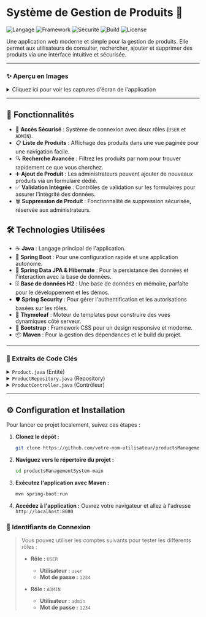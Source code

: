 
#  Système de Gestion de Produits 📂

![Langage](https://img.shields.io/badge/Langage-Java-orange.svg)
![Framework](https://img.shields.io/badge/Framework-Spring%20Boot-green.svg)
![Sécurité](https://img.shields.io/badge/Sécurité-Spring%20Security-blue.svg)
![Build](https://img.shields.io/badge/Build-Maven-C71A36.svg)
![License](https://img.shields.io/badge/License-MIT-yellow.svg)

Une application web moderne et simple pour la gestion de produits. Elle permet aux utilisateurs de consulter, rechercher, ajouter et supprimer des produits via une interface intuitive et sécurisée.

---

### ✨ Aperçu en Images

<details>
<summary>Cliquez ici pour voir les captures d'écran de l'application</summary>

**Page de Connexion**
*L'accès à l'application est protégé par Spring Security.*
![Page de Connexion](login.png)

**Liste des Produits**
*Vue paginée et consultable par tous les utilisateurs connectés.*
![Liste des Produits](product-list.png)

**Actions Administrateur**
*Le rôle "ADMIN" peut voir et utiliser le bouton de suppression.*
![Liste des Produits avec suppression](product-list-with-delete.png)

**Formulaire d'Ajout**
*Formulaire simple pour créer un nouveau produit (accès admin).*
![Formulaire d'Ajout de Produit](new-product-form.png)

**Validation des Données**
*La validation côté serveur empêche la soumission de données incorrectes.*
![Formulaire d'Ajout de Produit avec Validation](new-product-form-validation.png)

</details>

---

## 🚀 Fonctionnalités

*   🔐 **Accès Sécurisé** : Système de connexion avec deux rôles (`USER` et `ADMIN`).
*   📋 **Liste de Produits** : Affichage des produits dans une vue paginée pour une navigation facile.
*   🔍 **Recherche Avancée** : Filtrez les produits par nom pour trouver rapidement ce que vous cherchez.
*   ➕ **Ajout de Produit** : Les administrateurs peuvent ajouter de nouveaux produits via un formulaire dédié.
*   ✅ **Validation Intégrée** : Contrôles de validation sur les formulaires pour assurer l'intégrité des données.
*   🗑️ **Suppression de Produit** : Fonctionnalité de suppression sécurisée, réservée aux administrateurs.

## 🛠️ Technologies Utilisées

*   ☕ **Java** : Langage principal de l'application.
*   🍃 **Spring Boot** : Pour une configuration rapide et une application autonome.
*   💾 **Spring Data JPA & Hibernate** : Pour la persistance des données et l'interaction avec la base de données.
*   🗄️ **Base de données H2** : Une base de données en mémoire, parfaite pour le développement et les démos.
*   🛡️ **Spring Security** : Pour gérer l'authentification et les autorisations basées sur les rôles.
*   🌿 **Thymeleaf** : Moteur de templates pour construire des vues dynamiques côté serveur.
*   💅 **Bootstrap** : Framework CSS pour un design responsive et moderne.
*   📦 **Maven** : Pour la gestion des dépendances et le build du projet.

---

### 🔌 Extraits de Code Clés

<details>
<summary><code>Product.java</code> (Entité)</summary>

```java
package com.example.demo.entities;

import jakarta.persistence.Entity;
import jakarta.persistence.GeneratedValue;
import jakarta.persistence.GenerationType;
import jakarta.persistence.Id;
import jakarta.validation.constraints.Min;
import jakarta.validation.constraints.NotEmpty;
import jakarta.validation.constraints.Size;
import lombok.AllArgsConstructor;
import lombok.Builder;
import lombok.Data;
import lombok.NoArgsConstructor;

@Entity
@Data @NoArgsConstructor @AllArgsConstructor @Builder
public class Product {
    @Id @GeneratedValue(strategy = GenerationType.IDENTITY)
    private Long id;
    @NotEmpty
    @Size(min = 2,max = 50)
    private String name;
    @Min(100)
    private double price;
    private int quantity;
}
```
</details>

<details>
<summary><code>ProductRepository.java</code> (Repository)</summary>

```java
package com.example.demo.repositories;

import com.example.demo.entities.Product;
import org.springframework.data.domain.Page;
import org.springframework.data.domain.Pageable;
import org.springframework.data.jpa.repository.JpaRepository;

public interface ProductRepository extends JpaRepository<Product,Long> {
    Page<Product> findByNameContains(String keyword, Pageable pageable);
}
```
</details>

<details>
<summary><code>ProductController.java</code> (Contrôleur)</summary>

```java
package com.example.demo.web;

import com.example.demo.entities.Product;
import com.example.demo.repositories.ProductRepository;
import jakarta.validation.Valid;
import lombok.AllArgsConstructor;
import org.springframework.data.domain.Page;
import org.springframework.data.domain.PageRequest;
import org.springframework.security.access.prepost.PreAuthorize;
import org.springframework.stereotype.Controller;
import org.springframework.ui.Model;
import org.springframework.validation.BindingResult;
import org.springframework.web.bind.annotation.GetMapping;
import org.springframework.web.bind.annotation.PostMapping;
import org.springframework.web.bind.annotation.RequestParam;

@Controller
@AllArgsConstructor
public class ProductController {
    private ProductRepository productRepository;

    @GetMapping("/")
    public String home(){
        return "redirect:/user/index";
    }
    @GetMapping("/user/index")
    public String index(Model model,
                        @RequestParam(name = "page",defaultValue = "0") int page,
                        @RequestParam(name = "size",defaultValue = "5") int size,
                        @RequestParam(name = "keyword",defaultValue = "") String kw
    ){
        Page<Product> pageProducts = productRepository.findByNameContains(kw, PageRequest.of(page,size));
        model.addAttribute("listProducts",pageProducts.getContent());
        model.addAttribute("pages",new int[pageProducts.getTotalPages()]);
        model.addAttribute("currentPage",page);
        model.addAttribute("keyword",kw);
        return "products";
    }
    @GetMapping("/admin/deleteProduct")
    @PreAuthorize("hasRole('ROLE_ADMIN')")
    public String deleteProduct(@RequestParam(name = "id") Long id,
                                @RequestParam(name = "keyword",defaultValue = "") String keyword,
                                @RequestParam(name = "page",defaultValue = "0") int page
                                ){
        productRepository.deleteById(id);
        return "redirect:/user/index?page="+page+"&keyword="+keyword;
    }
    @GetMapping("/admin/newProduct")
    @PreAuthorize("hasRole('ROLE_ADMIN')")
    public String newProduct(Model model){
        model.addAttribute("product",new Product());
        return "new-product";
    }
    @PostMapping("/admin/saveProduct")
    @PreAuthorize("hasRole('ROLE_ADMIN')")
    public String saveProduct(@Valid Product product, BindingResult bindingResult){
        if(bindingResult.hasErrors()){
            return "new-product";
        }
        productRepository.save(product);
        return "redirect:/user/index";
    }
}
```
</details>

---

## ⚙️ Configuration et Installation

Pour lancer ce projet localement, suivez ces étapes :

1.  **Clonez le dépôt :**
    ```bash
    git clone https://github.com/votre-nom-utilisateur/productsManagementSystem-main.git
    ```

2.  **Naviguez vers le répertoire du projet :**
    ```bash
    cd productsManagementSystem-main
    ```

3.  **Exécutez l'application avec Maven :**
    ```bash
    mvn spring-boot:run
    ```

4.  **Accédez à l'application :**
    Ouvrez votre navigateur et allez à l'adresse `http://localhost:8080`

### 🔑 Identifiants de Connexion

> Vous pouvez utiliser les comptes suivants pour tester les différents rôles :
>
> *   **Rôle :** `USER`
>     *   **Utilisateur :** `user`
>     *   **Mot de passe :** `1234`
>
> *   **Rôle :** `ADMIN`
>     *   **Utilisateur :** `admin`
>     *   **Mot de passe :** `1234`
